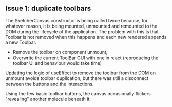 ## Issue 1: duplicate toolbars
The SketcherCanvas constructor is being called twice because, for whatever reason, it is being mounted, unmounted and remounted to the DOM during the lifecycle of the application. The problem with this is that Toolbar is not removed when this happens and each new rendered appends a new Toolbar.

- Remove the toolbar on component unmount,
- Overwrite the current ToolBar GUI with one in react (reproducing the toolbar UI and behaviour would take time)

Updating the logic of useEffect to remove the toolbar from the DOM on unmount avoids toolbar duplication, but there was still a disconnect between the buttons and the interactions.

Using the few basic toolbar buttons, the canvas occasionally flickers "revealing" another molecule beneath it.